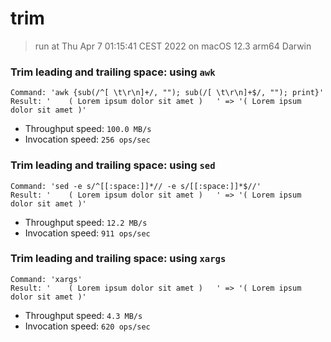 # trim
 
> run at Thu Apr  7 01:15:41 CEST 2022 on macOS 12.3 arm64 Darwin
 
### Trim leading and trailing space: using `awk`
```
Command: 'awk {sub(/^[ \t\r\n]+/, ""); sub(/[ \t\r\n]+$/, ""); print}'
Result: '    ( Lorem ipsum dolor sit amet )   ' => '( Lorem ipsum dolor sit amet )'
```
* Throughput speed: `100.0 MB/s`
* Invocation speed: `256 ops/sec`

### Trim leading and trailing space: using `sed`
```
Command: 'sed -e s/^[[:space:]]*// -e s/[[:space:]]*$//'
Result: '    ( Lorem ipsum dolor sit amet )   ' => '( Lorem ipsum dolor sit amet )'
```
* Throughput speed: `12.2 MB/s`
* Invocation speed: `911 ops/sec`

### Trim leading and trailing space: using `xargs`
```
Command: 'xargs'
Result: '    ( Lorem ipsum dolor sit amet )   ' => '( Lorem ipsum dolor sit amet )'
```
* Throughput speed: `4.3 MB/s`
* Invocation speed: `620 ops/sec`


